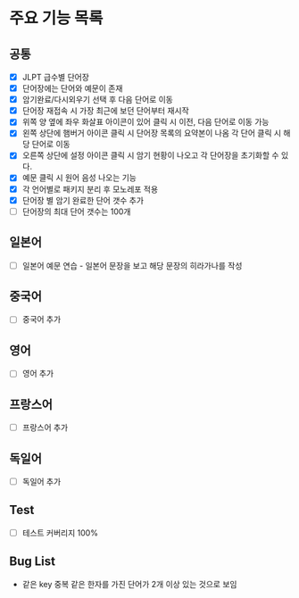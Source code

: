 # 주요 기능 목록

## 공통

- [x] JLPT 급수별 단어장
- [x] 단어장에는 단어와 예문이 존재
- [x] 암기완료/다시외우기 선택 후 다음 단어로 이동
- [x] 단어장 재접속 시 가장 최근에 보던 단어부터 재시작
- [x] 위쪽 양 옆에 좌우 화살표 아이콘이 있어 클릭 시 이전, 다음 단어로 이동 가능
- [x] 왼쪽 상단에 햄버거 아이콘 클릭 시 단어장 목록의 요약본이 나옴 각 단어 클릭 시 해당 단어로 이동
- [x] 오른쪽 상단에 설정 아이콘 클릭 시 암기 현황이 나오고 각 단어장을 초기화할 수 있다.
- [x] 예문 클릭 시 원어 음성 나오는 기능
- [x] 각 언어별로 패키지 분리 후 모노레포 적용
- [x] 단어장 별 암기 완료한 단어 갯수 추가
- [ ] 단어장의 최대 단어 갯수는 100개

## 일본어

- [ ] 일본어 예문 연습 - 일본어 문장을 보고 해당 문장의 히라가나를 작성

## 중국어

- [ ] 중국어 추가

## 영어

- [ ] 영어 추가

## 프랑스어

- [ ] 프랑스어 추가

## 독일어

- [ ] 독일어 추가

## Test

- [ ] 테스트 커버리지 100%

## Bug List

- 같은 key 중복 같은 한자를 가진 단어가 2개 이상 있는 것으로 보임
